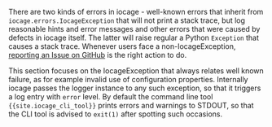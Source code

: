 There are two kinds of errors in iocage - well-known errors that inherit from `iocage.errors.IocageException` that will not print a stack trace, but log reasonable hints and error messages and other errors that were caused by defects in iocage itself. The latter will raise regular a Python `Exception` that causes a stack trace. Whenever users face a non-IocageException, [reporting an Issue on GitHub](https://github.com/iocage/libiocage/issues/new) is the right action to do.

This section focuses on the IocageException that always relates well known failure, as for example invalid use of configuration properties. Internally iocage passes the logger instance to any such exception, so that it triggers a log entry with `error` level. By default the command line tool `{{site.iocage_cli_tool}}` prints errors and warnings to STDOUT, so that the CLI tool is advised to `exit(1)` after spotting such occasions.